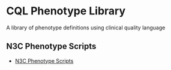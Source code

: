 # CQL Phenotype Library
A library of phenotype definitions using clinical quality language


## N3C Phenotype Scripts
* [N3C Phenotype Scripts](https://github.com/National-COVID-Cohort-Collaborative/Phenotype_Data_Acquisition/tree/master/PhenotypeScripts)
